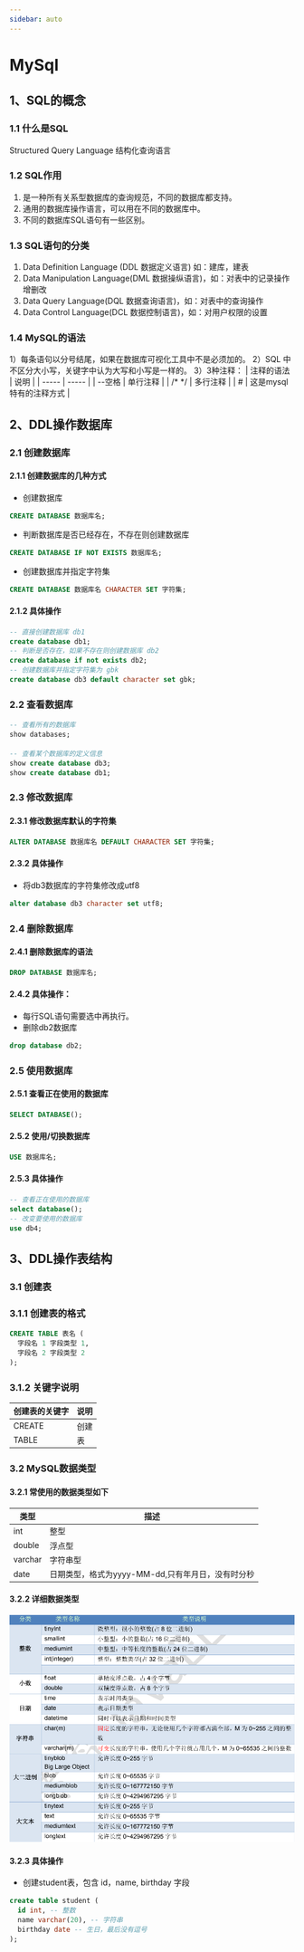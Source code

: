 ```yaml
---
sidebar: auto
---
```


# MySql

## 1、SQL的概念

### 1.1 什么是SQL
Structured Query Language 结构化查询语言

### 1.2 SQL作用
1) 是一种所有关系型数据库的查询规范，不同的数据库都支持。
2) 通用的数据库操作语言，可以用在不同的数据库中。
3) 不同的数据库SQL语句有一些区别。

### 1.3 SQL语句的分类
1) Data Definition Language (DDL 数据定义语言) 如：建库，建表
2) Data Manipulation Language(DML 数据操纵语言)，如：对表中的记录操作增删改
3) Data Query Language(DQL 数据查询语言)，如：对表中的查询操作
4) Data Control Language(DCL 数据控制语言)，如：对用户权限的设置

### 1.4 MySQL的语法

1）每条语句以分号结尾，如果在数据库可视化工具中不是必须加的。
2）SQL 中不区分大小写，关键字中认为大写和小写是一样的。
3）3种注释：
|  注释的语法  | 说明  |
|  -----  |  -----  |
| --空格   | 单行注释 |
| /* */   | 多行注释 |
| #       | 这是mysql特有的注释方式 |


## 2、DDL操作数据库

### 2.1 创建数据库

#### 2.1.1 创建数据库的几种方式

- 创建数据库
```sql
CREATE DATABASE 数据库名;
```

- 判断数据库是否已经存在，不存在则创建数据库
```sql
CREATE DATABASE IF NOT EXISTS 数据库名;
```

- 创建数据库并指定字符集
```sql
CREATE DATABASE 数据库名 CHARACTER SET 字符集;
```

#### 2.1.2 具体操作 
```sql
-- 直接创建数据库 db1
create database db1;
-- 判断是否存在，如果不存在则创建数据库 db2
create database if not exists db2;
-- 创建数据库并指定字符集为 gbk
create database db3 default character set gbk;
```

### 2.2 查看数据库

```sql
-- 查看所有的数据库
show databases;

-- 查看某个数据库的定义信息
show create database db3;
show create database db1;
```

### 2.3 修改数据库

#### 2.3.1 修改数据库默认的字符集

```sql
ALTER DATABASE 数据库名 DEFAULT CHARACTER SET 字符集;
```

#### 2.3.2 具体操作
- 将db3数据库的字符集修改成utf8

```sql
alter database db3 character set utf8;
```

### 2.4 删除数据库

#### 2.4.1 删除数据库的语法

```sql
DROP DATABASE 数据库名;
```

#### 2.4.2 具体操作：
- 每行SQL语句需要选中再执行。
- 删除db2数据库
```sql
drop database db2;
```

### 2.5 使用数据库

#### 2.5.1 查看正在使用的数据库

```sql
SELECT DATABASE();
```

#### 2.5.2 使用/切换数据库

```sql
USE 数据库名;
```

#### 2.5.3 具体操作
```sql
-- 查看正在使用的数据库
select database();
-- 改变要使用的数据库
use db4;
```

## 3、DDL操作表结构

### 3.1 创建表

### 3.1.1 创建表的格式

```sql
CREATE TABLE 表名 (
  字段名 1 字段类型 1,
  字段名 2 字段类型 2
);
```

### 3.1.2 关键字说明
| 创建表的关键字| 说明 |
|  -----  |  -----  |
|CREATE|创建         |
|TABLE|表           | 


### 3.2 MySQL数据类型


#### 3.2.1 常使用的数据类型如下
| 类型| 描述 |
|  -----  |  -----  |
|   int   |    整型  |
|double   |  浮点型  | 
|varchar  |  字符串型 | 
|date     |  日期类型，格式为yyyy-MM-dd,只有年月日，没有时分秒 | 

#### 3.2.2 详细数据类型

![详细数据类型](../../images/database/mysql/01.png)


#### 3.2.3 具体操作

- 创建student表，包含 id，name, birthday 字段

```sql
create table student (
  id int, -- 整数
  name varchar(20), -- 字符串
  birthday date -- 生日，最后没有逗号
);
```




